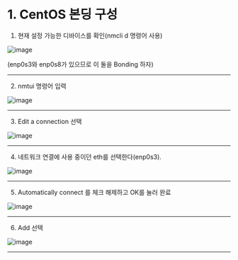 # 1. CentOS 본딩 구성

1) 현재 설정 가능한 디바이스를 확인(nmcli d 명령어 사용)

![image](https://user-images.githubusercontent.com/108641325/193032365-535ae465-597c-42d3-9d43-f8710919b6e7.png)

(enp0s3와 enp0s8가 있으므로 이 둘을 Bonding 하자)

---

2) nmtui 명령어 입력

![image](https://user-images.githubusercontent.com/108641325/193032453-363739ce-1dce-4b14-9bc3-0b13c770f857.png)

---

3) Edit a connection 선택

![image](https://user-images.githubusercontent.com/108641325/193032539-30b964e0-3328-4b22-b48c-a85202f66f45.png)

---

4) 네트워크 연결에 사용 중이던 eth를 선택한다(enp0s3).

![image](https://user-images.githubusercontent.com/108641325/193032639-802a9c84-d477-4e68-b329-6eaafcfd7361.png)

---

5) Automatically connect 를 체크 해제하고 OK를 눌러 완료

![image](https://user-images.githubusercontent.com/108641325/193032687-7df3c9fa-5ea0-4ae3-8fc8-5c9fef8cb1e5.png)

---

6) Add 선택

![image](https://user-images.githubusercontent.com/108641325/193032752-93dc30d9-92e9-4ea0-9be1-a571d210143e.png)

---

